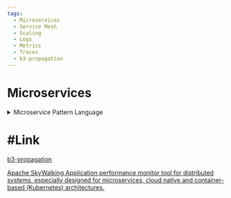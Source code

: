 ```yaml
---
tags:
  - Microservices
  - Service Mesh
  - Scaling
  - Logs
  - Metrics
  - Traces
  - b3-propagation
---
```


# Microservices

<details>
<summary>Microservice Pattern Language</summary>
[![Microservice Pattern Language](https://microservices.io/i/MicroservicePatternLanguage.jpg)](https://microservices.io/i/MicroservicePatternLanguage.jpg)
</details>

# #Link

[b3-propagation](https://github.com/openzipkin/b3-propagation)

[Apache SkyWalking 
Application performance monitor tool for distributed systems, especially designed for microservices, cloud native and container-based (Kubernetes) architectures.](https://skywalking.apache.org/)

